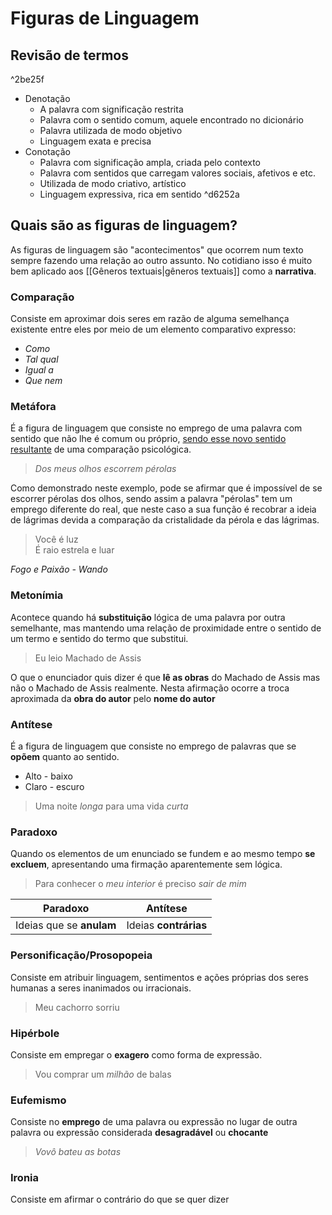 # Figuras de Linguagem
## Revisão de termos
^2be25f

- Denotação
	- A palavra com significação restrita
	- Palavra com o sentido comum, aquele encontrado no dicionário
	- Palavra utilizada de modo objetivo
	- Linguagem exata e precisa
- Conotação
	- Palavra com significação ampla, criada pelo contexto
	- Palavra com sentidos que carregam valores sociais, afetivos e etc.
	- Utilizada de modo criativo, artístico
	- Linguagem expressiva, rica em sentido ^d6252a
## Quais são as figuras de linguagem?
As figuras de linguagem são "acontecimentos" que ocorrem num texto sempre fazendo uma relação ao outro assunto. No cotidiano isso é muito bem aplicado aos [[Gêneros textuais|gêneros textuais]] como a **narrativa**.

### Comparação
Consiste em aproximar dois seres em razão de alguma semelhança existente entre eles por meio de um elemento comparativo expresso:
- *Como*
- *Tal qual*
- *Igual a*
- *Que nem*
### Metáfora
É a figura de linguagem que consiste no emprego de uma palavra com sentido que não lhe é comum ou próprio, [sendo esse novo sentido resultante](#^d6252a) de uma comparação psicológica.

> _Dos meus olhos escorrem pérolas_

Como demonstrado neste exemplo, pode se afirmar que é impossível de se escorrer pérolas dos olhos, sendo assim a palavra "pérolas" tem um emprego diferente do real, que neste caso a sua função é recobrar a ideia de lágrimas devida a comparação da cristalidade da pérola e das lágrimas.

> Você é luz  
> É raio estrela e luar

*Fogo e Paixão - Wando*
### Metonímia
Acontece quando há **substituição** lógica de uma palavra por outra semelhante, mas mantendo uma relação de proximidade entre o sentido de um termo e sentido do termo que substitui.

> Eu leio Machado de Assis

O que o enunciador quis dizer é que **lê as obras** do Machado de Assis mas não o Machado de Assis realmente. Nesta afirmação ocorre a troca aproximada da **obra do autor** pelo **nome do autor**
### Antítese
É a figura de linguagem que consiste no emprego de palavras que se **opõem** quanto ao sentido.
- Alto - baixo
- Claro - escuro

> Uma noite *longa* para uma vida *curta*
### Paradoxo
Quando os elementos de um enunciado se fundem e ao mesmo tempo **se excluem**, apresentando uma firmação aparentemente sem lógica.

>Para conhecer o *meu interior* é preciso *sair de mim*

|Paradoxo|Antítese|
|---------|---------|
|Ideias que se **anulam**| Ideias **contrárias** |
### Personificação/Prosopopeia
Consiste em atribuir linguagem, sentimentos e ações próprias dos seres humanas a seres inanimados ou irracionais.

> Meu cachorro sorriu

### Hipérbole
Consiste em empregar o **exagero** como forma de expressão.

> Vou comprar um *milhão* de balas

### Eufemismo
Consiste no **emprego** de uma palavra ou expressão no lugar de outra palavra ou expressão considerada **desagradável** ou **chocante**

> *Vovô bateu as botas*

### Ironia
Consiste em afirmar o contrário do que se quer dizer